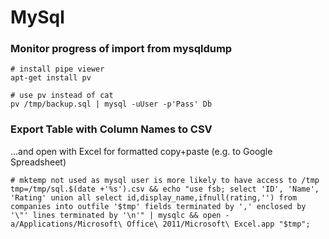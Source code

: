 # MySql


### Monitor progress of import from mysqldump
```
# install pipe viewer
apt-get install pv

# use pv instead of cat
pv /tmp/backup.sql | mysql -uUser -p'Pass' Db
```


### Export Table with Column Names to CSV
...and open with Excel for formatted copy+paste (e.g. to Google Spreadsheet)
```
# mktemp not used as mysql user is more likely to have access to /tmp
tmp=/tmp/sql.$(date +'%s').csv && echo "use fsb; select 'ID', 'Name', 'Rating' union all select id,display_name,ifnull(rating,'') from companies into outfile '$tmp' fields terminated by ',' enclosed by '\"' lines terminated by '\n'" | mysqlc && open -a/Applications/Microsoft\ Office\ 2011/Microsoft\ Excel.app "$tmp";
```

